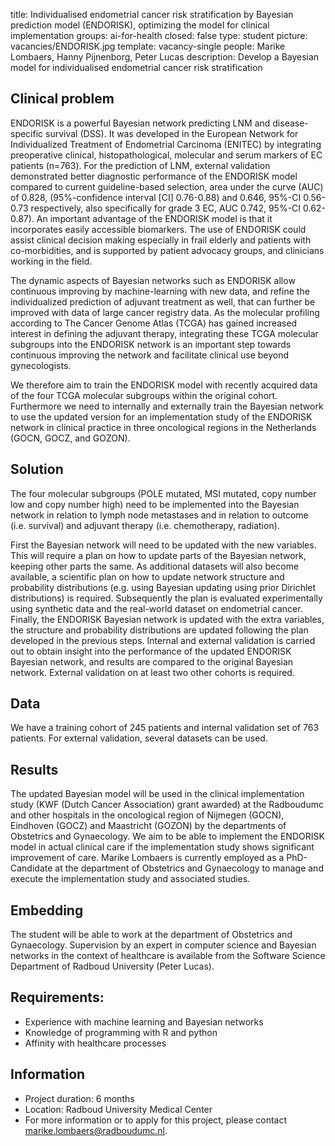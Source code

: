 title: Individualised endometrial cancer risk stratification by Bayesian prediction model (ENDORISK), optimizing the model for clinical implementation
groups: ai-for-health
closed: false
type: student
picture: vacancies/ENDORISK.jpg
template: vacancy-single
people: Marike Lombaers, Hanny Pijnenborg, Peter Lucas
description: Develop a Bayesian model for individualised endometrial cancer risk stratification

## Clinical problem
ENDORISK is a powerful Bayesian network predicting LNM and disease-specific survival (DSS). It was
developed in the European Network for Individualized Treatment of Endometrial Carcinoma (ENITEC) by integrating preoperative clinical, histopathological, molecular and serum markers of EC patients (n=763). For the prediction of LNM, external validation demonstrated better diagnostic
performance of the ENDORISK model compared to current guideline-based selection, area under the
curve (AUC) of 0.828, (95%-confidence interval [CI] 0.76-0.88) and 0.646, 95%-CI 0.56-0.73
respectively, also specifically for grade 3 EC, AUC 0.742, 95%-CI 0.62-0.87). An important advantage of the ENDORISK model is that it incorporates easily accessible biomarkers. The use of ENDORISK could assist clinical decision making especially in frail elderly and patients with co-morbidities, and is supported by patient advocacy groups, and clinicians working in the field.

The dynamic aspects of Bayesian networks such as ENDORISK allow continuous improving by
machine-learning with new data, and refine the individualized prediction of adjuvant treatment as well,
that can further be improved with data of large cancer registry data. As the molecular profiling according to The Cancer Genome Atlas (TCGA) has gained increased interest in defining the adjuvant therapy, integrating these TCGA molecular subgroups into the ENDORISK network is an important step towards continuous improving the network and facilitate clinical use beyond gynecologists.

We therefore aim to train the ENDORISK model with recently acquired data of the four TCGA molecular subgroups within the original cohort. Furthermore we need to internally and externally train the Bayesian network to use the updated version for an implementation study of the ENDORISK network in clinical practice in three oncological regions in the Netherlands (GOCN, GOCZ, and GOZON). 

## Solution
The four molecular subgroups (POLE mutated, MSI mutated, copy number low and copy number high) need to be implemented into the Bayesian network in relation to lymph node metastases and in relation to outcome (i.e. survival) and adjuvant therapy (i.e. chemotherapy, radiation). 

First the Bayesian network will need to be updated with the new variables.  This will require a plan on how to update parts of the Bayesian network, keeping other parts the same. As additional datasets will also become available, a scientific plan on how to update network structure and probability distributions (e.g. using Bayesian updating using prior Dirichlet  distributions) is required. Subsequently the plan is evaluated experimentally using synthetic data and the real-world dataset on endometrial cancer. Finally, the ENDORISK Bayesian network is updated with the extra variables, the structure and probability distributions are updated following the plan developed in the previous steps. Internal and external validation is carried out to obtain insight into the performance of the updated ENDORISK Bayesian network, and results are compared to the original Bayesian network. External validation on at least two other cohorts is required.

## Data
We have a training cohort of 245 patients and internal validation set of 763 patients. For external validation, several datasets can be used.

## Results
The updated Bayesian model will be used in the clinical implementation study (KWF (Dutch Cancer Association) grant awarded) at the Radboudumc and other hospitals in the oncological region of Nijmegen (GOCN), Eindhoven (GOCZ) and Maastricht (GOZON) by the departments of Obstetrics and Gynaecology. We aim to be able to implement the ENDORISK model in actual clinical care if the implementation study shows significant improvement of care. Marike Lombaers is currently employed as a PhD-Candidate at the department of Obstetrics and Gynaecology to manage and execute the implementation study and associated studies.

## Embedding
The student will be able to work at the department of Obstetrics and Gynaecology. Supervision by an expert in computer science and Bayesian networks in the context of healthcare is available from the Software Science Department of Radboud University (Peter Lucas).

## Requirements:
-	Experience with machine learning and Bayesian networks
-	Knowledge of programming with R and python
-	Affinity with healthcare processes


## Information
-	Project duration: 6 months 
-	Location: Radboud University Medical Center 
-	For more information or to apply for this project, please contact marike.lombaers@radboudumc.nl.
